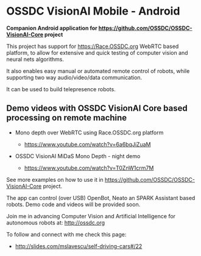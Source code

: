 # OSSDC VisionAI Mobile - Android

**Companion Android application for https://github.com/OSSDC/OSSDC-VisionAI-Core project**

This project has support for https://Race.OSSDC.org WebRTC based platform, to allow for extensive and quick testing of computer vision and neural nets algorithms.

It also enables easy manual or automated remote control of robots, while supporting two way audio/video/data communication.

It can be used to build telepresence robots.

## Demo videos with OSSDC VisionAI Core based processing on remote machine

- Mono depth over WebRTC using Race.OSSDC.org platform

	- https://www.youtube.com/watch?v=6a6bqJiZuaM

- OSSDC VisionAI MiDaS Mono Depth - night demo

	- https://www.youtube.com/watch?v=T0ZnW1crm7M

See more examples on how to use it in https://github.com/OSSDC/OSSDC-VisionAI-Core project.

The app can control (over USB) OpenBot, Neato an SPARK Assistant based robots. Demo code and videos will be provided soon.

Join me in advancing Computer Vision and Artificial Intelligence for autonomous robots at: http://ossdc.org

To follow and connect with me check this page:
- http://slides.com/mslavescu/self-driving-cars#/22

